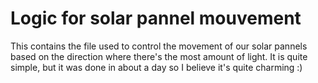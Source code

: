 # Logic for solar pannel mouvement
This contains the file used to control the movement of our solar pannels based on the direction where there's the most amount of light.
It is quite simple, but it was done in about a day so I believe it's quite charming :)
